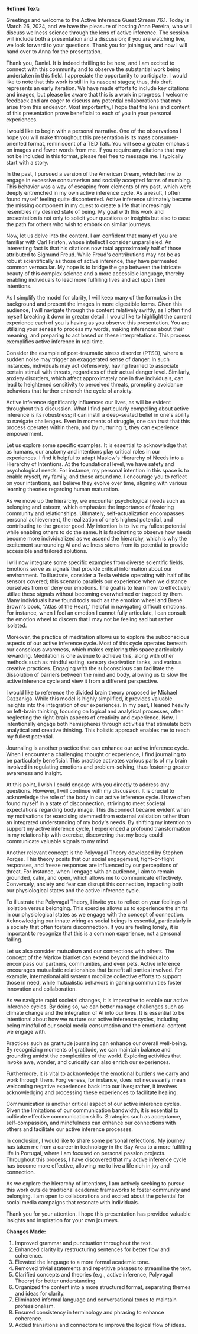 **Refined Text:**

Greetings and welcome to the Active Inference Guest Stream 76.1. Today is March 26, 2024, and we have the pleasure of hosting Anna Pereira, who will discuss wellness science through the lens of active inference. The session will include both a presentation and a discussion; if you are watching live, we look forward to your questions. Thank you for joining us, and now I will hand over to Anna for the presentation.

Thank you, Daniel. It is indeed thrilling to be here, and I am excited to connect with this community and to observe the substantial work being undertaken in this field. I appreciate the opportunity to participate. I would like to note that this work is still in its nascent stages; thus, this draft represents an early iteration. We have made efforts to include key citations and images, but please be aware that this is a work in progress. I welcome feedback and am eager to discuss any potential collaborations that may arise from this endeavor. Most importantly, I hope that the lens and content of this presentation prove beneficial to each of you in your personal experiences.

I would like to begin with a personal narrative. One of the observations I hope you will make throughout this presentation is its mass consumer-oriented format, reminiscent of a TED Talk. You will see a greater emphasis on images and fewer words from me. If you require any citations that may not be included in this format, please feel free to message me. I typically start with a story.

In the past, I pursued a version of the American Dream, which led me to engage in excessive consumerism and socially accepted forms of numbing. This behavior was a way of escaping from elements of my past, which were deeply entrenched in my own active inference cycle. As a result, I often found myself feeling quite discontented. Active inference ultimately became the missing component in my quest to create a life that increasingly resembles my desired state of being. My goal with this work and presentation is not only to solicit your questions or insights but also to ease the path for others who wish to embark on similar journeys.

Now, let us delve into the content. I am confident that many of you are familiar with Carl Friston, whose intellect I consider unparalleled. An interesting fact is that his citations now total approximately half of those attributed to Sigmund Freud. While Freud's contributions may not be as robust scientifically as those of active inference, they have permeated common vernacular. My hope is to bridge the gap between the intricate beauty of this complex science and a more accessible language, thereby enabling individuals to lead more fulfilling lives and act upon their intentions.

As I simplify the model for clarity, I will keep many of the formulas in the background and present the images in more digestible forms. Given this audience, I will navigate through the content relatively swiftly, as I often find myself breaking it down in greater detail. I would like to highlight the current experience each of you is having as you observe this presentation. You are utilizing your senses to process my words, making inferences about their meaning, and preparing to act based on these interpretations. This process exemplifies active inference in real time.

Consider the example of post-traumatic stress disorder (PTSD), where a sudden noise may trigger an exaggerated sense of danger. In such instances, individuals may act defensively, having learned to associate certain stimuli with threats, regardless of their actual danger level. Similarly, anxiety disorders, which affect approximately one in five individuals, can lead to heightened sensitivity to perceived threats, prompting avoidance behaviors that further entrench the cycle of anxiety.

Active inference significantly influences our lives, as will be evident throughout this discussion. What I find particularly compelling about active inference is its robustness; it can instill a deep-seated belief in one's ability to navigate challenges. Even in moments of struggle, one can trust that this process operates within them, and by nurturing it, they can experience empowerment.

Let us explore some specific examples. It is essential to acknowledge that as humans, our anatomy and intentions play critical roles in our experiences. I find it helpful to adapt Maslow's Hierarchy of Needs into a Hierarchy of Intentions. At the foundational level, we have safety and psychological needs. For instance, my personal intention in this space is to enable myself, my family, and those around me. I encourage you to reflect on your intentions, as I believe they evolve over time, aligning with various learning theories regarding human maturation.

As we move up the hierarchy, we encounter psychological needs such as belonging and esteem, which emphasize the importance of fostering community and relationships. Ultimately, self-actualization encompasses personal achievement, the realization of one's highest potential, and contributing to the greater good. My intention is to live my fullest potential while enabling others to do the same. It is fascinating to observe how needs become more individualized as we ascend the hierarchy, which is why the excitement surrounding AI and wellness stems from its potential to provide accessible and tailored solutions.

I will now integrate some specific examples from diverse scientific fields. Emotions serve as signals that provide critical information about our environment. To illustrate, consider a Tesla vehicle operating with half of its sensors covered; this scenario parallels our experience when we distance ourselves from or deny our emotions. The goal is to learn how to effectively utilize these signals without becoming overwhelmed or trapped by them. Many individuals have found tools such as the emotion wheel and Brené Brown's book, "Atlas of the Heart," helpful in navigating difficult emotions. For instance, when I feel an emotion I cannot fully articulate, I can consult the emotion wheel to discern that I may not be feeling sad but rather isolated.

Moreover, the practice of meditation allows us to explore the subconscious aspects of our active inference cycle. Most of this cycle operates beneath our conscious awareness, which makes exploring this space particularly rewarding. Meditation is one avenue to achieve this, along with other methods such as mindful eating, sensory deprivation tanks, and various creative practices. Engaging with the subconscious can facilitate the dissolution of barriers between the mind and body, allowing us to slow the active inference cycle and view it from a different perspective.

I would like to reference the divided brain theory proposed by Michael Gazzaniga. While this model is highly simplified, it provides valuable insights into the integration of our experiences. In my past, I leaned heavily on left-brain thinking, focusing on logical and analytical processes, often neglecting the right-brain aspects of creativity and experience. Now, I intentionally engage both hemispheres through activities that stimulate both analytical and creative thinking. This holistic approach enables me to reach my fullest potential.

Journaling is another practice that can enhance our active inference cycle. When I encounter a challenging thought or experience, I find journaling to be particularly beneficial. This practice activates various parts of my brain involved in regulating emotions and problem-solving, thus fostering greater awareness and insight. 

At this point, I wish I could engage with you directly to address any questions. However, I will continue with my discussion. It is crucial to acknowledge the role of the body in our active inference cycle. I have often found myself in a state of disconnection, striving to meet societal expectations regarding body image. This disconnect became evident when my motivations for exercising stemmed from external validation rather than an integrated understanding of my body's needs. By shifting my intention to support my active inference cycle, I experienced a profound transformation in my relationship with exercise, discovering that my body could communicate valuable signals to my mind.

Another relevant concept is the Polyvagal Theory developed by Stephen Porges. This theory posits that our social engagement, fight-or-flight responses, and freeze responses are influenced by our perceptions of threat. For instance, when I engage with an audience, I aim to remain grounded, calm, and open, which allows me to communicate effectively. Conversely, anxiety and fear can disrupt this connection, impacting both our physiological states and the active inference cycle.

To illustrate the Polyvagal Theory, I invite you to reflect on your feelings of isolation versus belonging. This exercise allows us to experience the shifts in our physiological states as we engage with the concept of connection. Acknowledging our innate wiring as social beings is essential, particularly in a society that often fosters disconnection. If you are feeling lonely, it is important to recognize that this is a common experience, not a personal failing. 

Let us also consider mutualism and our connections with others. The concept of the Markov blanket can extend beyond the individual to encompass our partners, communities, and even pets. Active inference encourages mutualistic relationships that benefit all parties involved. For example, international aid systems mobilize collective efforts to support those in need, while mutualistic behaviors in gaming communities foster innovation and collaboration.

As we navigate rapid societal changes, it is imperative to enable our active inference cycles. By doing so, we can better manage challenges such as climate change and the integration of AI into our lives. It is essential to be intentional about how we nurture our active inference cycles, including being mindful of our social media consumption and the emotional content we engage with.

Practices such as gratitude journaling can enhance our overall well-being. By recognizing moments of gratitude, we can maintain balance and grounding amidst the complexities of the world. Exploring activities that invoke awe, wonder, and curiosity can also enrich our experiences.

Furthermore, it is vital to acknowledge the emotional burdens we carry and work through them. Forgiveness, for instance, does not necessarily mean welcoming negative experiences back into our lives; rather, it involves acknowledging and processing these experiences to facilitate healing.

Communication is another critical aspect of our active inference cycles. Given the limitations of our communication bandwidth, it is essential to cultivate effective communication skills. Strategies such as acceptance, self-compassion, and mindfulness can enhance our connections with others and facilitate our active inference processes.

In conclusion, I would like to share some personal reflections. My journey has taken me from a career in technology in the Bay Area to a more fulfilling life in Portugal, where I am focused on personal passion projects. Throughout this process, I have discovered that my active inference cycle has become more effective, allowing me to live a life rich in joy and connection.

As we explore the hierarchy of intentions, I am actively seeking to pursue this work outside traditional academic frameworks to foster community and belonging. I am open to collaborations and excited about the potential for social media campaigns that resonate with individuals. 

Thank you for your attention. I hope this presentation has provided valuable insights and inspiration for your own journeys. 

**Changes Made:**

1. Improved grammar and punctuation throughout the text.
2. Enhanced clarity by restructuring sentences for better flow and coherence.
3. Elevated the language to a more formal academic tone.
4. Removed trivial statements and repetitive phrases to streamline the text.
5. Clarified concepts and theories (e.g., active inference, Polyvagal Theory) for better understanding.
6. Organized the content into a more structured format, separating themes and ideas for clarity.
7. Eliminated informal language and conversational tones to maintain professionalism.
8. Ensured consistency in terminology and phrasing to enhance coherence.
9. Added transitions and connectors to improve the logical flow of ideas.
